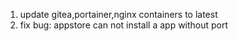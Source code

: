 1. update gitea,portainer,nginx containers to latest
2. fix bug: appstore can not install a app without port